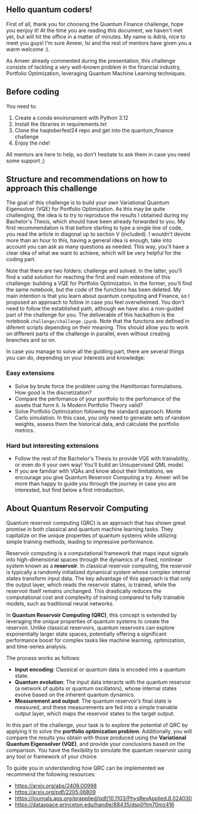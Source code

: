 ## Hello quantum coders!

First of all, thank you for choosing the Quantum Finance challenge, hope you eenjoy it! At the time you are reading this document, we haven't met yet, but will hit the office in a matter of minutes. My name is Adrià, nice to meet you guys! I'm sure Ameer, Isi and the rest of mentors have given you a warm welcome :). 

As Ameer already commented during the presentation, this challenge consists of tackling a very well-known problem in the financial industry, Portfolio Optimization, leveraging Quantum Machine Learning techniques. 

## Before coding

You need to: 
1. Create a conda environament with Python 3.12
2. Install the libraries in requirements.txt
3. Clone the haqtoberfest24 repo and get into the quantum_finance challenge
4. Enjoy the ride!

All mentors are here to help, so don't hesitate to ask them in case you need some support ;) 


## Structure and recommendations on how to approach this challenge

The goal of this challenge is to build your own Variational Quantum Eigensolver (VQE) for Portfolio Optimization. As this may be quite challenging, the idea is to try to reproduce the results I obtained during my Bachelor's Thesis, which should have been already forwarded to you. My first recommendation is that before starting to type a single line of code, you read the article in diagonal up to section V (included). I wouldn't devote more than an hour to this, having a general idea is enough, take into account you can ask as many questions as needed. This way, you'll have a clear idea of what we want to achieve, which will be very helpful for the coding part. 

Note that there are two folders: challenge and solved. In the latter, you'll find a valid solution for reaching the first and main milestone of this challenge: building a VQE for Portfolio Optimization. In the former, you'll find the same notebook, but the code of the functions has been deleted. My main intention is that you learn about quantum computing and Finance, so I proposed an approach to follow in case you feel overwhelmed. You don't need to follow the established path, although we have also a non-guided part of the challenge for you. The deliverable of this hackathon is the notebook `challenge/challenge.ipynb`. Note that the functons are defined in diferent scripts depending on their meaning. This should allow you to work on different parts of the challenge in parallel, even without creating branches and so on. 

In case you manage to solve all the guidiing part, there are several things you can do, depending on your interests and knowledge: 


### Easy extensions
- Solve by brute force the problem using the Hamiltonian formulations. How good is the discretization? 
- Compare the perfomance of your portfolio to the perfomance of the assets that form it. Is Modern Portfolio Theory valid?
- Solve Portfolio Optimization following the standard approach: Monte Carlo simulation. In this case, you only need to generate sets of random weights, assess them the historical data, and calculate the portfolio metrics.

### Hard but interesting extensions
- Follow the rest of the Bachelor's Thesis to provide VQE with trainability, or even do it your own way! You'll build an Unsupervised QML model. 
- If you are familiar with VQAs and know about their limitations, we encourage you give Quantum Reservoir Computing a try. Ameer will be more than happy to guide you through the journey in case you are interested, but find below a first introduction. 

## About Quantum Reservoir Computing

Quantum reservoir computing (QRC) is an approach that has shown great promise in both classical and quantum machine learning tasks. They capitalize on the unique properties of quantum systems while utilizing simple training methods, leading to impressive performance. 

Reservoir computing is a computational framework that maps input signals into high-dimensional spaces through the dynamics of a fixed, nonlinear system known as a **reservoir**. In classical reservoir computing, the reservoir is typically a randomly initialized dynamical system whose complex internal states transform input data. The key advantage of this approach is that only the output layer, which reads the reservoir states, is trained, while the reservoir itself remains unchanged. This drastically reduces the computational cost and complexity of training compared to fully trainable models, such as traditional neural networks.

In **Quantum Reservoir Computing (QRC)**, this concept is extended by leveraging the unique properties of quantum systems to create the reservoir. Unlike classical reservoirs, quantum reservoirs can explore exponentially larger state spaces, potentially offering a significant performance boost for complex tasks like machine learning, optimization, and time-series analysis.

The process works as follows:

- **Input encoding**: Classical or quantum data is encoded into a quantum state.
- **Quantum evolution**: The input data interacts with the quantum reservoir (a network of qubits or quantum oscillators), whose internal states evolve based on the inherent quantum dynamics.
- **Measurement and output**: The quantum reservoir’s final state is measured, and these measurements are fed into a simple trainable output layer, which maps the reservoir states to the target output.

In this part of the challenge, your task is to explore the potential of QRC by applying it to solve the **portfolio optimization problem**. Additionally, you will compare the results you obtain with those produced using the **Variational Quantum Eigensolver (VQE)**, and provide your conclusions based on the comparison. You have the flexibility to simulate the quantum reservoir using any tool or framework of your choice.

To guide you in understanding how QRC can be implemented we recommend the following resources:

- https://arxiv.org/abs/2409.00998
- https://arxiv.org/pdf/2205.06809
- https://journals.aps.org/prapplied/pdf/10.1103/PhysRevApplied.8.024030
- https://dataspace.princeton.edu/handle/88435/dsp01tm70mz416